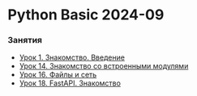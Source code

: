 # Python Basic 2024-09


### Занятия

- [Урок 1. Знакомство. Введение](lessons/lesson.01/)
- [Урок 14. Знакомство со встроенными модулями](lessons/lesson.14/)
- [Урок 16. Файлы и сеть](lessons/lesson.16/)
- [Урок 18. FastAPI. Знакомство](lessons/lesson.16/)
